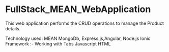 # FullStack_MEAN_WebApplication
This web application performs the CRUD operations to manage the Product details.  

Technology used: MEAN
MongoDb, Express.js,Angular, Node.js
Ionic Framework :- Working with Tabs
Javascript
HTML

